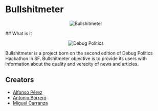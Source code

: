 # Bullshitmeter
<p align="center">
<img src="https://camo.githubusercontent.com/c5f57b14d0b2a5383bb8e2abaf1384967ec6177f/68747470733a2f2f646c2e64726f70626f7875736572636f6e74656e742e636f6d2f752f32393533363634312f62756c6c736869746d657465725f736d616c6c2e706e67" alt="Bullshitmeter" data-canonical-src="https://dl.dropboxusercontent.com/u/29536641/bullshitmeter_small.png" style="max-width:100%;">
</p>
## What is it
<p align="center">
<img src="https://camo.githubusercontent.com/c1d40ff7062758266c071254abed365afece53a5/687474703a2f2f7777772e6465627567706f6c69746963732e636f6d2f6173736574732f6c6f676f2e737667" alt="Debug Politics" data-canonical-src="http://www.debugpolitics.com/assets/logo.svg" style="max-width:100%;">
</p>
Bullshitmeter is a project born on the second edition of Debug Politics Hackathon in SF.
Bullshitmeter objective is to provide its users with information about the quality and veracity of news and articles.


## Creators
- [Alfonso Pérez](https://github.com/alfonsoperez)
- [Antonio Borrero](https://github.com/antoniobg)
- [Miguel Carranza](https://github.com/miguelcarranza)
